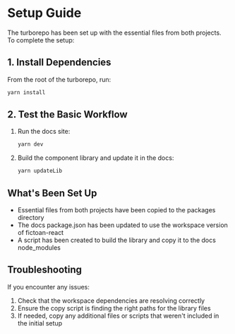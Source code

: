 # Setup Guide

The turborepo has been set up with the essential files from both projects. To complete the setup:

## 1. Install Dependencies

From the root of the turborepo, run:

```bash
yarn install
```

## 2. Test the Basic Workflow

1. Run the docs site:
   ```bash
   yarn dev
   ```

2. Build the component library and update it in the docs:
   ```bash
   yarn updateLib
   ```

## What's Been Set Up

- Essential files from both projects have been copied to the packages directory
- The docs package.json has been updated to use the workspace version of fictoan-react
- A script has been created to build the library and copy it to the docs node_modules

## Troubleshooting

If you encounter any issues:

1. Check that the workspace dependencies are resolving correctly
2. Ensure the copy script is finding the right paths for the library files
3. If needed, copy any additional files or scripts that weren't included in the initial setup